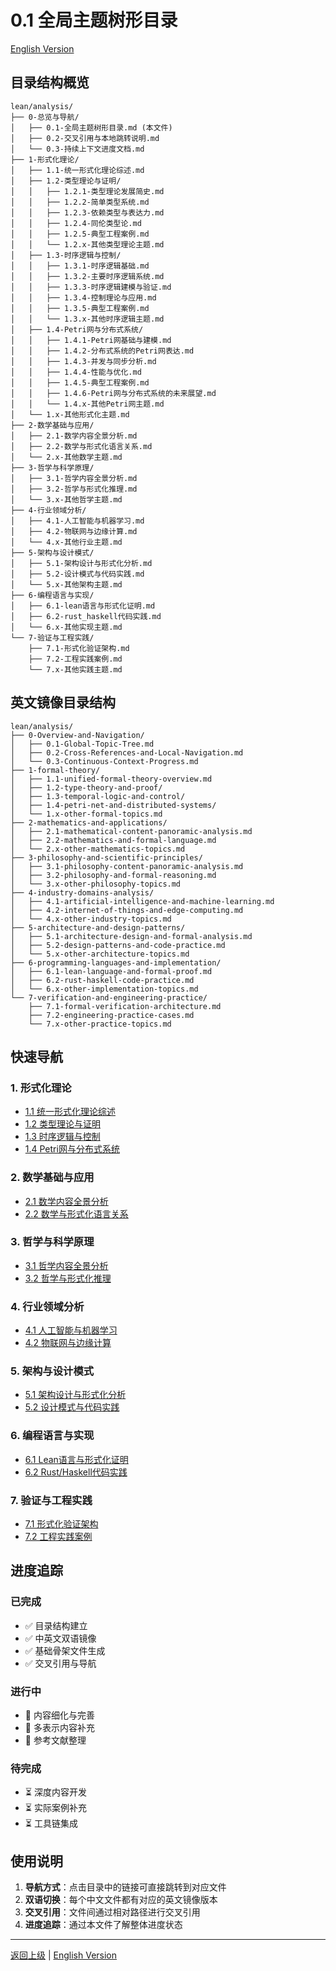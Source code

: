 # 0.1 全局主题树形目录

[English Version](../0-Overview-and-Navigation/0.1-Global-Topic-Tree.md)

## 目录结构概览

```text
lean/analysis/
├── 0-总览与导航/
│   ├── 0.1-全局主题树形目录.md (本文件)
│   ├── 0.2-交叉引用与本地跳转说明.md
│   └── 0.3-持续上下文进度文档.md
├── 1-形式化理论/
│   ├── 1.1-统一形式化理论综述.md
│   ├── 1.2-类型理论与证明/
│   │   ├── 1.2.1-类型理论发展简史.md
│   │   ├── 1.2.2-简单类型系统.md
│   │   ├── 1.2.3-依赖类型与表达力.md
│   │   ├── 1.2.4-同伦类型论.md
│   │   ├── 1.2.5-典型工程案例.md
│   │   └── 1.2.x-其他类型理论主题.md
│   ├── 1.3-时序逻辑与控制/
│   │   ├── 1.3.1-时序逻辑基础.md
│   │   ├── 1.3.2-主要时序逻辑系统.md
│   │   ├── 1.3.3-时序逻辑建模与验证.md
│   │   ├── 1.3.4-控制理论与应用.md
│   │   ├── 1.3.5-典型工程案例.md
│   │   └── 1.3.x-其他时序逻辑主题.md
│   ├── 1.4-Petri网与分布式系统/
│   │   ├── 1.4.1-Petri网基础与建模.md
│   │   ├── 1.4.2-分布式系统的Petri网表达.md
│   │   ├── 1.4.3-并发与同步分析.md
│   │   ├── 1.4.4-性能与优化.md
│   │   ├── 1.4.5-典型工程案例.md
│   │   ├── 1.4.6-Petri网与分布式系统的未来展望.md
│   │   └── 1.4.x-其他Petri网主题.md
│   └── 1.x-其他形式化主题.md
├── 2-数学基础与应用/
│   ├── 2.1-数学内容全景分析.md
│   ├── 2.2-数学与形式化语言关系.md
│   └── 2.x-其他数学主题.md
├── 3-哲学与科学原理/
│   ├── 3.1-哲学内容全景分析.md
│   ├── 3.2-哲学与形式化推理.md
│   └── 3.x-其他哲学主题.md
├── 4-行业领域分析/
│   ├── 4.1-人工智能与机器学习.md
│   ├── 4.2-物联网与边缘计算.md
│   └── 4.x-其他行业主题.md
├── 5-架构与设计模式/
│   ├── 5.1-架构设计与形式化分析.md
│   ├── 5.2-设计模式与代码实践.md
│   └── 5.x-其他架构主题.md
├── 6-编程语言与实现/
│   ├── 6.1-lean语言与形式化证明.md
│   ├── 6.2-rust_haskell代码实践.md
│   └── 6.x-其他实现主题.md
└── 7-验证与工程实践/
    ├── 7.1-形式化验证架构.md
    ├── 7.2-工程实践案例.md
    └── 7.x-其他实践主题.md
```

## 英文镜像目录结构

```text
lean/analysis/
├── 0-Overview-and-Navigation/
│   ├── 0.1-Global-Topic-Tree.md
│   ├── 0.2-Cross-References-and-Local-Navigation.md
│   └── 0.3-Continuous-Context-Progress.md
├── 1-formal-theory/
│   ├── 1.1-unified-formal-theory-overview.md
│   ├── 1.2-type-theory-and-proof/
│   ├── 1.3-temporal-logic-and-control/
│   ├── 1.4-petri-net-and-distributed-systems/
│   └── 1.x-other-formal-topics.md
├── 2-mathematics-and-applications/
│   ├── 2.1-mathematical-content-panoramic-analysis.md
│   ├── 2.2-mathematics-and-formal-language.md
│   └── 2.x-other-mathematics-topics.md
├── 3-philosophy-and-scientific-principles/
│   ├── 3.1-philosophy-content-panoramic-analysis.md
│   ├── 3.2-philosophy-and-formal-reasoning.md
│   └── 3.x-other-philosophy-topics.md
├── 4-industry-domains-analysis/
│   ├── 4.1-artificial-intelligence-and-machine-learning.md
│   ├── 4.2-internet-of-things-and-edge-computing.md
│   └── 4.x-other-industry-topics.md
├── 5-architecture-and-design-patterns/
│   ├── 5.1-architecture-design-and-formal-analysis.md
│   ├── 5.2-design-patterns-and-code-practice.md
│   └── 5.x-other-architecture-topics.md
├── 6-programming-languages-and-implementation/
│   ├── 6.1-lean-language-and-formal-proof.md
│   ├── 6.2-rust-haskell-code-practice.md
│   └── 6.x-other-implementation-topics.md
└── 7-verification-and-engineering-practice/
    ├── 7.1-formal-verification-architecture.md
    ├── 7.2-engineering-practice-cases.md
    └── 7.x-other-practice-topics.md
```

## 快速导航

### 1. 形式化理论

- [1.1 统一形式化理论综述](1-形式化理论/1.1-统一形式化理论综述.md)
- [1.2 类型理论与证明](1-形式化理论/1.2-类型理论与证明/)
- [1.3 时序逻辑与控制](1-形式化理论/1.3-时序逻辑与控制/)
- [1.4 Petri网与分布式系统](1-形式化理论/1.4-Petri网与分布式系统/)

### 2. 数学基础与应用

- [2.1 数学内容全景分析](2-数学基础与应用/2.1-数学内容全景分析.md)
- [2.2 数学与形式化语言关系](2-数学基础与应用/2.2-数学与形式化语言关系.md)

### 3. 哲学与科学原理

- [3.1 哲学内容全景分析](3-哲学与科学原理/3.1-哲学内容全景分析.md)
- [3.2 哲学与形式化推理](3-哲学与科学原理/3.2-哲学与形式化推理.md)

### 4. 行业领域分析

- [4.1 人工智能与机器学习](4-行业领域分析/4.1-人工智能与机器学习.md)
- [4.2 物联网与边缘计算](4-行业领域分析/4.2-物联网与边缘计算.md)

### 5. 架构与设计模式

- [5.1 架构设计与形式化分析](5-架构与设计模式/5.1-架构设计与形式化分析.md)
- [5.2 设计模式与代码实践](5-架构与设计模式/5.2-设计模式与代码实践.md)

### 6. 编程语言与实现

- [6.1 Lean语言与形式化证明](6-编程语言与实现/6.1-lean语言与形式化证明.md)
- [6.2 Rust/Haskell代码实践](6-编程语言与实现/6.2-rust_haskell代码实践.md)

### 7. 验证与工程实践

- [7.1 形式化验证架构](7-验证与工程实践/7.1-形式化验证架构.md)
- [7.2 工程实践案例](7-验证与工程实践/7.2-工程实践案例.md)

## 进度追踪

### 已完成

- ✅ 目录结构建立
- ✅ 中英文双语镜像
- ✅ 基础骨架文件生成
- ✅ 交叉引用与导航

### 进行中

- 🔄 内容细化与完善
- 🔄 多表示内容补充
- 🔄 参考文献整理

### 待完成

- ⏳ 深度内容开发
- ⏳ 实际案例补充
- ⏳ 工具链集成

## 使用说明

1. **导航方式**：点击目录中的链接可直接跳转到对应文件
2. **双语切换**：每个中文文件都有对应的英文镜像版本
3. **交叉引用**：文件间通过相对路径进行交叉引用
4. **进度追踪**：通过本文件了解整体进度状态

---

[返回上级](../README.md) | [English Version](../0-Overview-and-Navigation/0.1-Global-Topic-Tree.md)
